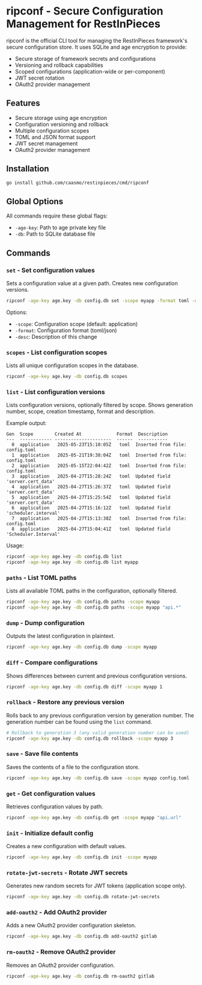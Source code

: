 # ripconf - Secure Configuration Management for RestInPieces

ripconf is the official CLI tool for managing the RestInPieces framework's secure configuration store. It uses SQLite and age encryption to provide:

- Secure storage of framework secrets and configurations
- Versioning and rollback capabilities
- Scoped configurations (application-wide or per-component)
- JWT secret rotation
- OAuth2 provider management

## Features

- Secure storage using age encryption
- Configuration versioning and rollback
- Multiple configuration scopes
- TOML and JSON format support
- JWT secret management
- OAuth2 provider management

## Installation

```bash
go install github.com/caasmo/restinpieces/cmd/ripconf
```

## Global Options

All commands require these global flags:
- `-age-key`: Path to age private key file
- `-db`: Path to SQLite database file

## Commands

### `set` - Set configuration values

Sets a configuration value at a given path. Creates new configuration versions.

```bash
ripconf -age-key age.key -db config.db set -scope myapp -format toml -desc "Update API settings" api.url "https://api.example.com"
```

Options:
- `-scope`: Configuration scope (default: application)
- `-format`: Configuration format (toml/json)
- `-desc`: Description of this change

### `scopes` - List configuration scopes

Lists all unique configuration scopes in the database.

```bash
ripconf -age-key age.key -db config.db scopes
```

### `list` - List configuration versions

Lists configuration versions, optionally filtered by scope. Shows generation number, scope, creation timestamp, format and description.

Example output:
```
Gen  Scope        Created At             Format  Description
---  ------------ ---------------------  ------  -----------
  0  application   2025-05-23T15:10:05Z   toml  Inserted from file: config.toml
  1  application   2025-05-21T19:38:04Z   toml  Inserted from file: config.toml
  2  application   2025-05-15T22:04:42Z   toml  Inserted from file: config.toml
  3  application   2025-04-27T15:28:24Z   toml  Updated field 'server.cert_data'
  4  application   2025-04-27T15:26:37Z   toml  Updated field 'server.cert_data'
  5  application   2025-04-27T15:25:54Z   toml  Updated field 'server.cert_data'
  6  application   2025-04-27T15:16:12Z   toml  Updated field 'scheduler.interval'
  7  application   2025-04-27T15:13:38Z   toml  Inserted from file: config.toml
  8  application   2025-04-27T15:04:41Z   toml  Updated field 'Scheduler.Interval'
```

Usage:
```bash
ripconf -age-key age.key -db config.db list
ripconf -age-key age.key -db config.db list myapp
```

### `paths` - List TOML paths

Lists all available TOML paths in the configuration, optionally filtered.

```bash
ripconf -age-key age.key -db config.db paths -scope myapp
ripconf -age-key age.key -db config.db paths -scope myapp "api.*"
```

### `dump` - Dump configuration

Outputs the latest configuration in plaintext.

```bash
ripconf -age-key age.key -db config.db dump -scope myapp
```

### `diff` - Compare configurations

Shows differences between current and previous configuration versions.

```bash
ripconf -age-key age.key -db config.db diff -scope myapp 1
```

### `rollback` - Restore any previous version

Rolls back to any previous configuration version by generation number. The generation number can be found using the `list` command.

```bash
# Rollback to generation 3 (any valid generation number can be used)
ripconf -age-key age.key -db config.db rollback -scope myapp 3
```

### `save` - Save file contents

Saves the contents of a file to the configuration store.

```bash
ripconf -age-key age.key -db config.db save -scope myapp config.toml
```

### `get` - Get configuration values

Retrieves configuration values by path.

```bash
ripconf -age-key age.key -db config.db get -scope myapp "api.url"
```

### `init` - Initialize default config

Creates a new configuration with default values.

```bash
ripconf -age-key age.key -db config.db init -scope myapp
```

### `rotate-jwt-secrets` - Rotate JWT secrets

Generates new random secrets for JWT tokens (application scope only).

```bash
ripconf -age-key age.key -db config.db rotate-jwt-secrets
```

### `add-oauth2` - Add OAuth2 provider

Adds a new OAuth2 provider configuration skeleton.

```bash
ripconf -age-key age.key -db config.db add-oauth2 gitlab
```

### `rm-oauth2` - Remove OAuth2 provider

Removes an OAuth2 provider configuration.

```bash
ripconf -age-key age.key -db config.db rm-oauth2 gitlab

